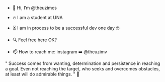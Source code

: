 - 👋 Hi, I’m @theuzimcs

- 🔥 I am a student at UNA

- ⏳ I am in process to be a successful dev one day 🤓

- 🔍 Feel free here OK? 

- 📫 How to reach me: instagram ➡️ @theuzimv

"
Success comes from wanting, determination and persistence in reaching a goal. Even not reaching the target, who seeks and overcomes obstacles, at least will do admirable things. "
🧐

<!---
theuzimcs/theuzimcs is a ✨ special ✨ repository because its `README.md` (this file) appears on your GitHub profile.
You can click the Preview link to take a look at your changes.
--->
